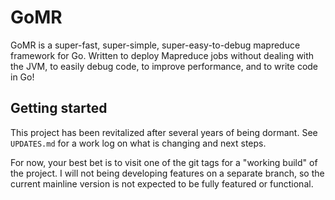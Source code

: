 # GoMR

GoMR is a super-fast, super-simple, super-easy-to-debug mapreduce framework
for Go. Written to deploy Mapreduce jobs without dealing with the JVM, to
easily debug code, to improve performance, and to write code in Go!

## Getting started

This project has been revitalized after several years of being dormant.
See `UPDATES.md` for a work log on what is changing and next steps.

For now, your best bet is to visit one of the git tags for a "working build" of the project.
I will not being developing features on a separate branch, so the current mainline
version is not expected to be fully featured or functional.

